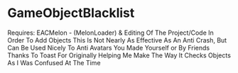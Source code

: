 # GameObjectBlacklist
Requires: EACMelon - (MelonLoader) & Editing Of The Project/Code In Order To Add Objects
This Is Not Nearly As Effective As An Anti Crash, But Can Be Used Nicely To Anti Avatars You Made Yourself or By Friends
Thanks To Toast For Originally Helping Me Make The Way It Checks Objects As I Was Confused At The Time